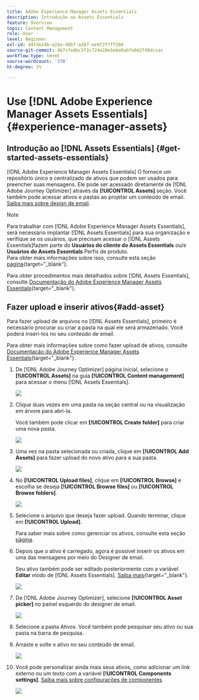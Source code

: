 ```yaml
---
title: Adobe Experience Manager Assets Essentials
description: Introdução ao Assets Essentials
feature: Overview
topic: Content Management
role: User
level: Beginner
exl-id: d4fde14b-e2da-40bf-a387-ee9f2f7ff204
source-git-commit: 4b7cfedbc5f2c724e28e5e6e0ab7e0d2f40dccac
workflow-type: tm+mt
source-wordcount: '378'
ht-degree: 1%

---
```


# Use [!DNL Adobe Experience Manager Assets Essentials] {#experience-manager-assets}

## Introdução ao [!DNL Assets Essentials] {#get-started-assets-essentials}

[!DNL Adobe Experience Manager Assets Essentials] O fornece um repositório único e centralizado de ativos que podem ser usados para preencher suas mensagens. Ele pode ser acessado diretamente de [!DNL Adobe Journey Optimizer] através da **[!UICONTROL Assets]** seção. Você também pode acessar ativos e pastas ao projetar um conteúdo de email. [Saiba mais sobre design de email](design-emails.md).

>[!NOTE]
>
> Para trabalhar com [!DNL Adobe Experience Manager Assets Essentials], será necessário implantar [!DNL Assets Essentials] para sua organização e verifique se os usuários, que precisam acessar o [!DNL Assets Essentials]fazem parte do **Usuários do cliente do Assets Essentials** ou/e **Usuários do Assets Essentials** Perfis de produto. <br> Para obter mais informações sobre isso, consulte esta seção [página](https://experienceleague.adobe.com/docs/experience-manager-assets-essentials/help/deploy-administer.html){target=&quot;_blank&quot;}.

Para obter procedimentos mais detalhados sobre [!DNL Assets Essentials], consulte [Documentação do Adobe Experience Manager Assets Essentials](https://experienceleague.adobe.com/docs/experience-manager-assets-essentials/help/introduction.html){target=&quot;_blank&quot;}.

## Fazer upload e inserir ativos{#add-asset}

Para fazer upload de arquivos no [!DNL Assets Essentials], primeiro é necessário procurar ou criar a pasta na qual ele será armazenado. Você poderá inseri-los no seu conteúdo de email.

Para obter mais informações sobre como fazer upload de ativos, consulte [Documentação do Adobe Experience Manager Assets Essentials](https://experienceleague.adobe.com/docs/experience-manager-assets-essentials/help/add-delete.html){target=&quot;_blank&quot;}.

1. De [!DNL Adobe Journey Optimizer] página inicial, selecione o **[!UICONTROL Assets]** na guia **[!UICONTROL Content management]** para acessar o menu [!DNL Assets Essentials].

   ![](assets/media_library_1.png)

1. Clique duas vezes em uma pasta na seção central ou na visualização em árvore para abri-la.

   Você também pode clicar em **[!UICONTROL Create folder]** para criar uma nova pasta.

   ![](assets/media_library_8.png)

1. Uma vez na pasta selecionada ou criada, clique em **[!UICONTROL Add Assets]** para fazer upload do novo ativo para a sua pasta.

   ![](assets/media_library_2.png)

1. No **[!UICONTROL Upload files]**, clique em **[!UICONTROL Browse]** e escolha se deseja **[!UICONTROL Browse files]** ou **[!UICONTROL Browse folders]**.

   ![](assets/media_library_3.png)

1. Selecione o arquivo que deseja fazer upload. Quando terminar, clique em **[!UICONTROL Upload]**.

   Para saber mais sobre como gerenciar os ativos, consulte esta seção [página](https://experienceleague.adobe.com/docs/experience-manager-assets-essentials/help/manage-organize.html).

1. Depois que o ativo é carregado, agora é possível inserir os ativos em uma das mensagens por meio do Designer de email.

   Seu ativo também pode ser editado posteriormente com a variável **Editar** modo de [!DNL Assets Essentials]. [Saiba mais](https://experienceleague.adobe.com/docs/experience-manager-assets-essentials/help/edit-images.html){target=&quot;_blank&quot;}.

   ![](assets/media_library_12.png)

1. De [!DNL Adobe Journey Optimizer], selecione **[!UICONTROL Asset picker]** no painel esquerdo do designer de email.

   ![](assets/media_library_5.png)

1. Selecione a pasta Ativos. Você também pode pesquisar seu ativo ou sua pasta na barra de pesquisa.

1. Arraste e solte o ativo no seu conteúdo de email.

   ![](assets/media_library_6.png)

1. Você pode personalizar ainda mais seus ativos, como adicionar um link externo ou um texto com a variável **[!UICONTROL Components settings]**. [Saiba mais sobre configurações de componentes](content-components.md)

   ![](assets/media_library_13.png)
